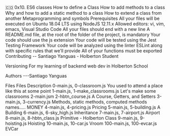 🇨🇴 0x10. ES6 classes
How to define a Class
How to add methods to a class
Why and how to add a static method to a class
How to extend a class from another
Metaprogramming and symbols
Prerequisites
All your files will be executed on Ubuntu 18.04 LTS using NodeJS 12.11.x
Allowed editors: vi, vim, emacs, Visual Studio Code
All your files should end with a new line
A README.md file, at the root of the folder of the project, is mandatory
Your code should use the js extension
Your code will be tested using the Jest Testing Framework
Your code will be analyzed using the linter ESLint along with specific rules that we’ll provide
All of your functions must be exported
Contributing
-- Santiago Yanguas - Holberton Student

Versioning
For my learning of backend web dev in Holberton School

Authors
---Santiago Yanguas

Files
Files	Description
0-main.js, 0-classroom.js	You used to attend a place like this at some point
1-main.js, 1-make_classrooms.js	Let's make some classrooms
2-main.jsm 2-hbtn_course.js	A Course, Getters, and Setters
3-main.js, 3-currency.js	Methods, static methods, computed methods names..... MONEY
4-main.js, 4-pricing.js	Pricing
5-main.js, 5-building.js	A Building
6-main.js, 6-sky_high.js	Inheritance
7-main.js, 7-airport.js	Airport
8-main.js, 8-hbtn_class.js	Primitive - Holberton Class
9-main.js, 9-hoisting.js	Hoisting
10-main.js, 10-car.js	Vroom
100-main.js, 100-evcar.js	EVCar
